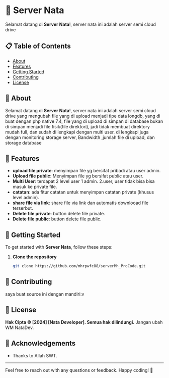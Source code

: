 # 🚀 Server Nata 

Selamat datang di **Server Nata**!, server nata ini adalah server semi cloud drive

## 📋 Table of Contents
- [About](#about)
- [Features](#features)
- [Getting Started](#getting-started)
- [Contributing](#contributing)
- [License](#license)

## 📖 About

Selamat datang di **Server Nata**!, server nata ini adalah server semi cloud drive yang mengubah file yang di upload menjadi tipe data longdb, yang di buat dengan php native 7.4, file yang di upload di simpan di database bukan di simpan menjadi file fisik(file direktori), jadi tidak membuat direktory mudah full, dan sudah di lengkapi dengan multi user.
di lengkapi juga dengan monitoring storage server, Bandwidth ,jumlah file di upload, dan storage database

## 🌟 Features

- **upload file private**: menyimpan file yg bersifat pribadi atau user admin.
- **Upload file public**: Menyimpan file yg bersifat public atau user.
- **Multi User**: terdapat 2 level user 1 admin. 2.user, user tidak bisa bisa masuk ke private file.
- **catatan**: ada fitur catatan untuk menyimpan catatan private (khusus level admin).
- **share file via link**: share file via link dan automatis downlooad file terserbut.
- **Delete file private**: button delete file private.
- **Delete file public**: button delete file public.

## 🚀 Getting Started

To get started with **Server Nata**, follow these steps:

1. **Clone the repository**
    ```bash
    git clone https://github.com/mhrpwfc88/serverMh_ProCode.git
    ```

## 💬 Contributing

saya buat source ini dengan mandiri:v

## 📄 License

**Hak Cipta © [2024] [Nata Developer]. Semua hak dilindungi.**
Jangan ubah WM NataDev. 


## 🙌 Acknowledgements

- Thanks to Allah SWT.


---

Feel free to reach out with any questions or feedback. Happy coding! 🎉

